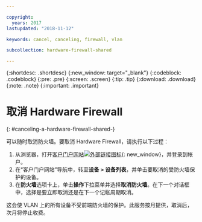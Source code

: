 ```yaml
---

copyright:
  years: 2017
lastupdated: "2018-11-12"

keywords: cancel, canceling, firewall, vlan

subcollection: hardware-firewall-shared

---
```


{:shortdesc: .shortdesc}
{:new_window: target="_blank"}
{:codeblock: .codeblock}
{:pre: .pre}
{:screen: .screen}
{:tip: .tip}
{:download: .download}
{:note: .note}
{:important: .important}

# 取消 Hardware Firewall
{: #canceling-a-hardware-firewall-shared-}

可以随时取消防火墙。要取消 Hardware Firewall，请执行以下过程：

1. 从浏览器，打开[客户门户网站![外部链接图标](../../icons/launch-glyph.svg "外部链接图标")](https://control.softlayer.com/){: new_window}，并登录到帐户。
2. 在“客户门户网站”导航中，转至**设备 > 设备列表**，并单击要取消的受防火墙保护的设备。
3.  在**防火墙**选项卡上，单击**操作**下拉菜单并选择**取消防火墙**。在下一个对话框中，选择是要立即取消还是在下一个记帐周期取消。

这会使 VLAN 上的所有设备不受前端防火墙的保护。此服务按月提供，取消后，次月将停止收费。
